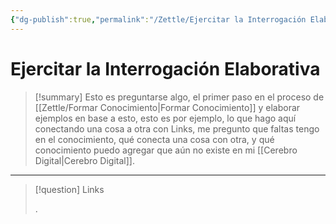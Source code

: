 ```yaml
---
{"dg-publish":true,"permalink":"/Zettle/Ejercitar la Interrogación Elaborativa/","title":"Ejercitar la Interrogación Elaborativa","tags":["ZeType/Idea",""],"updated":"2023-09-25T12:37:13.118-05:00"}
---
```



# Ejercitar la Interrogación Elaborativa

> [!summary] 
> Esto es preguntarse algo, el primer paso en el proceso de [[Zettle/Formar Conocimiento\|Formar Conocimiento]] y elaborar ejemplos en base a esto, esto es por ejemplo, lo que hago aquí conectando una cosa a otra con Links, me pregunto que faltas tengo en el conocimiento, qué conecta una cosa con otra, y qué conocimiento puedo agregar que aún no existe en mi [[Cerebro Digital\|Cerebro Digital]].

- - - 
> [!question] Links
> 
> .

